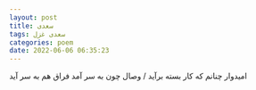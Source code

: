 ```yaml
---
layout: post
title: سعدی
tags: سعدی غزل
categories: poem
date: 2022-06-06 06:35:23
---
```


امیدوار چنانم که کار بسته برآید / وصال چون به سر آمد فراق هم به سر آید
